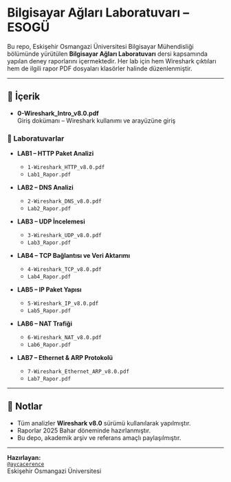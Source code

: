 # Bilgisayar Ağları Laboratuvarı – ESOGÜ

Bu repo, Eskişehir Osmangazi Üniversitesi Bilgisayar Mühendisliği bölümünde yürütülen **Bilgisayar Ağları Laboratuvarı** dersi kapsamında yapılan deney raporlarını içermektedir. Her lab için hem Wireshark çıktıları hem de ilgili rapor PDF dosyaları klasörler halinde düzenlenmiştir.

---

## 📂 İçerik

- **0-Wireshark_Intro_v8.0.pdf**  
  Giriş dokümanı – Wireshark kullanımı ve arayüzüne giriş

### 🧪 Laboratuvarlar

- **LAB1 – HTTP Paket Analizi**
  - `1-Wireshark_HTTP_v8.0.pdf`
  - `Lab1_Rapor.pdf`

- **LAB2 – DNS Analizi**
  - `2-Wireshark_DNS_v8.0.pdf`
  - `Lab2_Rapor.pdf`

- **LAB3 – UDP İncelemesi**
  - `3-Wireshark_UDP_v8.0.pdf`
  - `Lab3_Rapor.pdf`

- **LAB4 – TCP Bağlantısı ve Veri Aktarımı**
  - `4-Wireshark_TCP_v8.0.pdf`
  - `Lab4_Rapor.pdf`

- **LAB5 – IP Paket Yapısı**
  - `5-Wireshark_IP_v8.0.pdf`
  - `Lab5_Rapor.pdf`

- **LAB6 – NAT Trafiği**
  - `6-Wireshark_NAT_v8.0.pdf`
  - `Lab6_Rapor.pdf`

- **LAB7 – Ethernet & ARP Protokolü**
  - `7-Wireshark_Ethernet_ARP_v8.0.pdf`
  - `Lab7_Rapor.pdf`

---

## 📌 Notlar
- Tüm analizler **Wireshark v8.0** sürümü kullanılarak yapılmıştır.
- Raporlar 2025 Bahar döneminde hazırlanmıştır.
- Bu depo, akademik arşiv ve referans amaçlı paylaşılmıştır.

---

**Hazırlayan:**  
[`@aycacerence`](https://github.com/aycacerence)  
Eskişehir Osmangazi Üniversitesi

